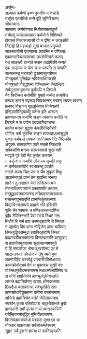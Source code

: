अर्जुनः-  
सन्न्यासं कर्मणां कृष्ण पुनर्योगं च शंससि  
यच्छ्रेय एतयोरेकं तन्मे ब्रूहि सुनिश्चितम्  
श्रीभगवान्-  
सन्न्यासः कर्मयोगश्च निःश्रेयसकरावुभौ  
तयोस्तु कर्मसन्न्यासात् कर्मयोगो विशिष्यते  
ज्ञेयस्स नित्यसन्न्यासी यो न द्वेष्टि न काङ्क्षति  
निर्द्वन्द्वो हि महाबाहो सुखं बन्धात् प्रमुच्यते  
साङ्ख्ययोगौ पृथग्बालाः प्रवदन्ति न पण्डिताः  
एकमप्यास्थितस्सम्यग् उभयोर्विन्दते फलम्  
यत् साङ्ख्यैः प्राप्यते स्थानं तद्योगैरपि गम्यते  
एकं साङ्ख्यं च योगं च यः पश्यति स पश्यति  
सन्न्यासस्तु महाबाहो दुःखमाप्तुमयोगतः  
योगयुक्तो मुनिर्ब्रह्म नचिरेणाधिगच्छति  
योगयुक्तो विशुद्धात्मा विजितात्मा जितेन्द्रियः  
सर्वभूतात्मभूतात्मा कुर्वन्नपि न लिप्यते  
नैव किञ्चित् करोमीति युक्तो मन्येत तत्त्ववित्  
पश्यञ् शृण्वन् स्पृशञ् जिघ्रन्नश्नन् गच्छन् स्वपन् श्वसन्  
प्रलपन् विसृजन् गृह्णन्नुन्मिषन् निमिषन्नपि  
इन्द्रियाणीन्द्रियार्थेषु वर्तन्त इति धारयन्  
ब्रह्मण्याधाय कर्माणि सङ्गं त्यक्त्वा करोति यः  
लिप्यते न स पापेन पद्मपत्रमिवाम्भसा  
कायेन मनसा बुद्ध्या केवलैरिन्द्रियैरपि  
योगिनः कर्म कुर्वन्ति सङ्गं त्यक्त्वाऽऽत्मशुद्धये  
युक्तः कर्मफलं त्यक्त्वा शान्तिमाप्नोति नैष्ठिकीम्  
अयुक्तः कामकारेण फले सक्तो निबध्यते  
सर्वकर्माणि मनसा सन्न्यस्यास्ते सुखं वशी  
नवद्वारे पुरे देही नैव कुर्वन्न कारयन्  
न कर्तृत्वं न कर्माणि लोकस्य सृजति प्रभुः  
न कर्मफलसंयोगं स्वभावस्तु प्रवर्तते  
नादत्ते कस्य चित् पापं न चैव सुकृतं विभुः  
अज्ञानेनावृतं ज्ञानं तेन मुह्यन्ति जन्तवः  
ज्ञानेन तु तदज्ञानं येषां नाशितमात्मनः  
तेषामादित्यवज्ज्ञानं प्रकाशयति तत्परम्  
तद्बुद्धयस्तदात्मानस् तन्निष्ठास्तत्परायणाः  
गच्छन्त्यपुनरावृत्तिं ज्ञाननिर्धूतकल्मषाः  
विद्याविनयसम्पन्ने ब्राह्मणे गवि हस्तिनि  
शुनि चैव श्वपाके च पण्डितास्समदर्शिनः  
इहैव तैर्जितस्सर्गो येषां साम्ये स्थितं मनः  
निर्दोषं हि समं ब्रह्म तस्माद्ब्रह्मणि ते स्थिताः  
न प्रहृष्येत् प्रियं प्राप्य नोद्विजेत् प्राप्य चाप्रियम्  
स्थिरबुद्धिरसम्मूढो ब्रह्मविद्ब्रह्मणि स्थितः  
बाह्यस्पर्शेष्वसक्तात्मा विन्दत्यात्मनि यत्सुखम्  
स ब्रह्मयोगयुक्तात्मा सुखमक्षय्यमश्नुते  
ये हि संस्पर्शजा भोगा दुःखयोनय एव ते  
आद्यन्तवन्तः कौन्तेय न तेषु रमते बुधः  
शक्नोतीहैव यस्सोढुं प्राक्शरीरविमोक्षणात्  
कामक्रोधोद्भवं वेगं स युक्तस्स सुखी नरः  
योऽन्तःसुखोऽन्तरारामस् तथाऽन्तर्ज्योतिरेव यः  
स योगी ब्रह्मनिर्वाणं ब्रह्मभूतोऽधिगच्छति  
लभन्ते ब्रह्मनिर्वाणम् ऋषयः क्षीणकल्मषाः  
छिन्नद्वैधा यतात्मानस् सर्वभूतहिते रताः  
कामक्रोधवियुक्तानां यतीनां यतचेतसाम्  
अभितो ब्रह्मनिर्वाणं वर्तते विदितात्मनाम्  
स्पर्शान् कृत्वा बहिर्बाह्यांश् चक्षुश्चैवान्तरे भ्रुवोः  
प्राणापानौ समौ कृत्वा नासाभ्यन्तरचारिणौ  
यतेन्द्रियमनोबुद्धिर् मुनिर्मोक्षपरायणः  
विगतेच्छाभयक्रोधो यस्सदा मुक्त एव सः  
भोक्तारं यज्ञतपसां सर्वलोकमहेश्वरम्  
सुहृदं सर्वभूतानां ज्ञात्वा मां शान्तिमृच्छति  
